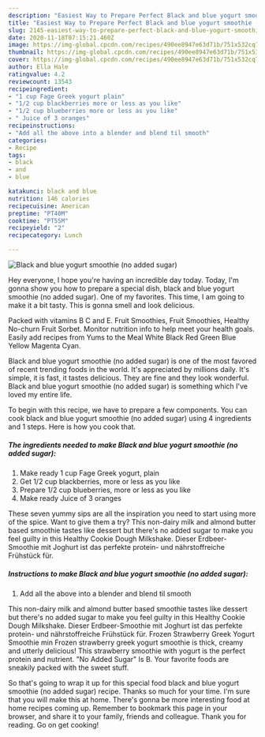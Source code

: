 ```yaml
---
description: "Easiest Way to Prepare Perfect Black and blue yogurt smoothie (no added sugar)"
title: "Easiest Way to Prepare Perfect Black and blue yogurt smoothie (no added sugar)"
slug: 2145-easiest-way-to-prepare-perfect-black-and-blue-yogurt-smoothie-no-added-sugar
date: 2020-11-18T07:15:21.460Z
image: https://img-global.cpcdn.com/recipes/490ee8947e63d71b/751x532cq70/black-and-blue-yogurt-smoothie-no-added-sugar-recipe-main-photo.jpg
thumbnail: https://img-global.cpcdn.com/recipes/490ee8947e63d71b/751x532cq70/black-and-blue-yogurt-smoothie-no-added-sugar-recipe-main-photo.jpg
cover: https://img-global.cpcdn.com/recipes/490ee8947e63d71b/751x532cq70/black-and-blue-yogurt-smoothie-no-added-sugar-recipe-main-photo.jpg
author: Ella Hale
ratingvalue: 4.2
reviewcount: 13543
recipeingredient:
- "1 cup Fage Greek yogurt plain"
- "1/2 cup blackberries more or less as you like"
- "1/2 cup blueberries more or less as you like"
- " Juice of 3 oranges"
recipeinstructions:
- "Add all the above into a blender and blend til smooth"
categories:
- Recipe
tags:
- black
- and
- blue

katakunci: black and blue 
nutrition: 146 calories
recipecuisine: American
preptime: "PT40M"
cooktime: "PT55M"
recipeyield: "2"
recipecategory: Lunch

---
```



![Black and blue yogurt smoothie (no added sugar)](https://img-global.cpcdn.com/recipes/490ee8947e63d71b/751x532cq70/black-and-blue-yogurt-smoothie-no-added-sugar-recipe-main-photo.jpg)

Hey everyone, I hope you're having an incredible day today. Today, I'm gonna show you how to prepare a special dish, black and blue yogurt smoothie (no added sugar). One of my favorites. This time, I am going to make it a bit tasty. This is gonna smell and look delicious.

Packed with vitamins B C and E. Fruit Smoothies, Fruit Smoothies, Healthy No-churn Fruit Sorbet. Monitor nutrition info to help meet your health goals. Easily add recipes from Yums to the Meal White Black Red Green Blue Yellow Magenta Cyan.

Black and blue yogurt smoothie (no added sugar) is one of the most favored of recent trending foods in the world. It's appreciated by millions daily. It's simple, it is fast, it tastes delicious. They are fine and they look wonderful. Black and blue yogurt smoothie (no added sugar) is something which I've loved my entire life.


To begin with this recipe, we have to prepare a few components. You can cook black and blue yogurt smoothie (no added sugar) using 4 ingredients and 1 steps. Here is how you cook that.

<!--inarticleads1-->

##### The ingredients needed to make Black and blue yogurt smoothie (no added sugar):

1. Make ready 1 cup Fage Greek yogurt, plain
1. Get 1/2 cup blackberries, more or less as you like
1. Prepare 1/2 cup blueberries, more or less as you like
1. Make ready  Juice of 3 oranges


These seven yummy sips are all the inspiration you need to start using more of the spice. Want to give them a try? This non-dairy milk and almond butter based smoothie tastes like dessert but there&#39;s no added sugar to make you feel guilty in this Healthy Cookie Dough Milkshake. Dieser Erdbeer-Smoothie mit Joghurt ist das perfekte protein- und nährstoffreiche Frühstück für. 

<!--inarticleads2-->

##### Instructions to make Black and blue yogurt smoothie (no added sugar):

1. Add all the above into a blender and blend til smooth


This non-dairy milk and almond butter based smoothie tastes like dessert but there&#39;s no added sugar to make you feel guilty in this Healthy Cookie Dough Milkshake. Dieser Erdbeer-Smoothie mit Joghurt ist das perfekte protein- und nährstoffreiche Frühstück für. Frozen Strawberry Greek Yogurt Smoothie min Frozen strawberry greek yogurt smoothie is thick, creamy and utterly delicious! This strawberry smoothie with yogurt is the perfect protein and nutrient. &#34;No Added Sugar&#34; Is B. Your favorite foods are sneakily packed with the sweet stuff. 

So that's going to wrap it up for this special food black and blue yogurt smoothie (no added sugar) recipe. Thanks so much for your time. I'm sure that you will make this at home. There's gonna be more interesting food at home recipes coming up. Remember to bookmark this page in your browser, and share it to your family, friends and colleague. Thank you for reading. Go on get cooking!
